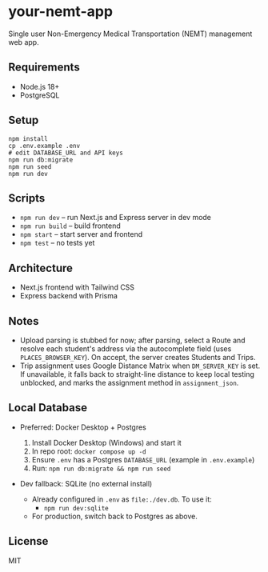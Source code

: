 # your-nemt-app

Single user Non-Emergency Medical Transportation (NEMT) management web app.

## Requirements
- Node.js 18+
- PostgreSQL

## Setup
```
npm install
cp .env.example .env
# edit DATABASE_URL and API keys
npm run db:migrate
npm run seed
npm run dev
```

## Scripts
- `npm run dev` – run Next.js and Express server in dev mode
- `npm run build` – build frontend
- `npm start` – start server and frontend
- `npm test` – no tests yet

## Architecture
- Next.js frontend with Tailwind CSS
- Express backend with Prisma

## Notes
- Upload parsing is stubbed for now; after parsing, select a Route and resolve each student's address via the autocomplete field (uses `PLACES_BROWSER_KEY`). On accept, the server creates Students and Trips.
- Trip assignment uses Google Distance Matrix when `DM_SERVER_KEY` is set. If unavailable, it falls back to straight-line distance to keep local testing unblocked, and marks the assignment method in `assignment_json`.

## Local Database
- Preferred: Docker Desktop + Postgres
  1. Install Docker Desktop (Windows) and start it
  2. In repo root: `docker compose up -d`
  3. Ensure `.env` has a Postgres `DATABASE_URL` (example in `.env.example`)
  4. Run: `npm run db:migrate && npm run seed`

- Dev fallback: SQLite (no external install)
  - Already configured in `.env` as `file:./dev.db`. To use it:
    - `npm run dev:sqlite`
  - For production, switch back to Postgres as above.

## License
MIT
